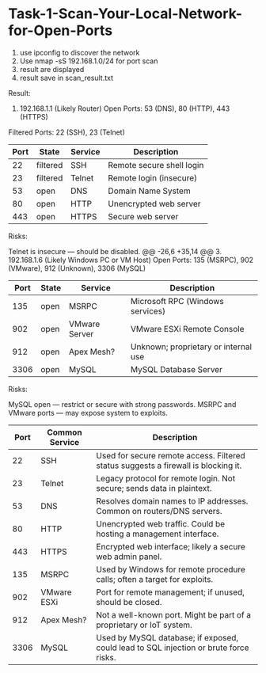 # Task-1-Scan-Your-Local-Network-for-Open-Ports
1. use ipconfig to discover the network
2. Use nmap -sS 192.168.1.0/24 for port scan
3. result are displayed 
4. result save in scan_result.txt

Result:

1. 192.168.1.1 (Likely Router)
Open Ports: 53 (DNS), 80 (HTTP), 443 (HTTPS)

Filtered Ports: 22 (SSH), 23 (Telnet)

| Port | State    | Service | Description               |
| ---- | -------- | ------- | ------------------------- |
| 22   | filtered | SSH     | Remote secure shell login |
| 23   | filtered | Telnet  | Remote login (insecure)   |
| 53   | open     | DNS     | Domain Name System        |
| 80   | open     | HTTP    | Unencrypted web server    |
| 443  | open     | HTTPS   | Secure web server         |


Risks:

Telnet is insecure — should be disabled.
@@ -26,6 +35,14 @@
3. 192.168.1.6 (Likely Windows PC or VM Host)
Open Ports: 135 (MSRPC), 902 (VMware), 912 (Unknown), 3306 (MySQL)

| Port | State | Service       | Description                          |
| ---- | ----- | ------------- | ------------------------------------ |
| 135  | open  | MSRPC         | Microsoft RPC (Windows services)     |
| 902  | open  | VMware Server | VMware ESXi Remote Console           |
| 912  | open  | Apex Mesh?    | Unknown; proprietary or internal use |
| 3306 | open  | MySQL         | MySQL Database Server                |


Risks:

MySQL open — restrict or secure with strong passwords.
MSRPC and VMware ports — may expose system to exploits.

| Port | Common Service | Description                                                                           |
| ---- | -------------- | ------------------------------------------------------------------------------------- |
|  22  | SSH            | Used for secure remote access. Filtered status suggests a firewall is blocking it.    |
|  23  | Telnet         | Legacy protocol for remote login. Not secure; sends data in plaintext.                |
|  53  | DNS            | Resolves domain names to IP addresses. Common on routers/DNS servers.                 |
|  80  | HTTP           | Unencrypted web traffic. Could be hosting a management interface.                     |
|  443 | HTTPS          | Encrypted web interface; likely a secure web admin panel.                             |
|  135 | MSRPC          | Used by Windows for remote procedure calls; often a target for exploits.              |
|  902 | VMware ESXi    | Port for remote management; if unused, should be closed.                              |
|  912 | Apex Mesh?     | Not a well-known port. Might be part of a proprietary or IoT system.                  |
| 3306 | MySQL          | Used by MySQL database; if exposed, could lead to SQL injection or brute force risks. |
